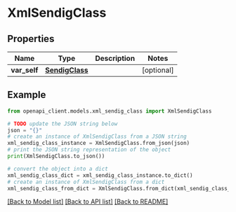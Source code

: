 # XmlSendigClass


## Properties

Name | Type | Description | Notes
------------ | ------------- | ------------- | -------------
**var_self** | [**SendigClass**](SendigClass.md) |  | [optional] 

## Example

```python
from openapi_client.models.xml_sendig_class import XmlSendigClass

# TODO update the JSON string below
json = "{}"
# create an instance of XmlSendigClass from a JSON string
xml_sendig_class_instance = XmlSendigClass.from_json(json)
# print the JSON string representation of the object
print(XmlSendigClass.to_json())

# convert the object into a dict
xml_sendig_class_dict = xml_sendig_class_instance.to_dict()
# create an instance of XmlSendigClass from a dict
xml_sendig_class_from_dict = XmlSendigClass.from_dict(xml_sendig_class_dict)
```
[[Back to Model list]](../README.md#documentation-for-models) [[Back to API list]](../README.md#documentation-for-api-endpoints) [[Back to README]](../README.md)


